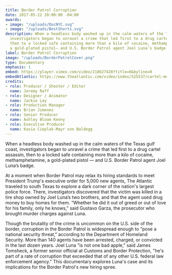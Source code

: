 ```yaml
---
title: Border Patrol Corruption
date: 2017-05-22 20:00:00 -04:00
awards:
- image: "/uploads/DocNYC.svg"
- image: "/uploads/BestShorts.svg"
description: When a headless body washed up in the calm waters of the Texas gulf coast,
  investigators began to unravel a crime that led first to a drug cartel assassin,
  then to a locked safe containing​ more than a kilo of cocaine, methamphetamine,
  a gold-plated pistol— and U.S. Border Patrol agent Joel Luna’s badge.
label: Border Patrol Corruption
image: "/uploads/BorderPatrolCover.png"
type: Documentary
emphasis: 1
embed: https://player.vimeo.com/video/218627420?title=0&byline=0
embedAtlantic: https://www.theatlantic.com/video/index/525537/cartel-murder-rogue-border-agent/
credits:
- role: Producer / Shooter / Editor
  name: Jeremy Raff
- role: Designer / Animator
  name: Jackie Lay
- role: Production Manager
  name: Brian Jimenez
- role: Senior Producer
  name: Ashley Bloom Kenny
- role: Executive Producer
  name: Kasia Cieplak-Mayr von Baldegg
---
```


When a headless body washed up in the calm waters of the Texas gulf coast, investigators began to unravel a crime that led first to a drug cartel assassin, then to a locked safe containing​ more than a kilo of cocaine, methamphetamine, a gold-plated pistol — and U.S. Border Patrol agent Joel Luna’s badge.

At a moment when Border Patrol may relax its hiring standards to meet President Trump's executive order for 5,000 new agents, The Atlantic traveled to south Texas to explore a dark corner of the nation's largest police force. There, investigators discovered that the victim was killed in a tire shop owned by Joel Luna’s two brothers, and that the agent used drug money to buy homes for them. “Whether he did it out of greed or out of love for his family, only he knows,” said Gustavo Garza, the prosecutor who brought murder charges against Luna.

Though the brutality of the crime is uncommon on the U.S. side of the border, corruption in the Border Patrol is widespread enough to “pose a national security threat,” according to the Department of Homeland Security. More than 140 agents have been arrested, charged, or convicted in the last dozen years. Joel Luna "is not one bad apple," said James Tomsheck, a former senior official at Customs and Border Protection, "he's part of a rate of corruption that exceeded that of any other U.S. federal law enforcement agency." This documentary explores Luna's case and its implications for the Border Patrol's new hiring spree.